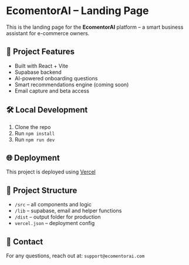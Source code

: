 # EcomentorAI – Landing Page

This is the landing page for the **EcomentorAI** platform – a smart business assistant for e-commerce owners.

## 🚀 Project Features

- Built with React + Vite
- Supabase backend
- AI-powered onboarding questions
- Smart recommendations engine (coming soon)
- Email capture and beta access

## 🛠️ Local Development

1. Clone the repo
2. Run `npm install`
3. Run `npm run dev`

## 🌐 Deployment

This project is deployed using [Vercel](https://vercel.com/)

## 📂 Project Structure

- `/src` – all components and logic
- `/lib` – supabase, email and helper functions
- `/dist` – output folder for production
- `vercel.json` – deployment config

## 📧 Contact

For any questions, reach out at: `support@ecomentorai.com`
